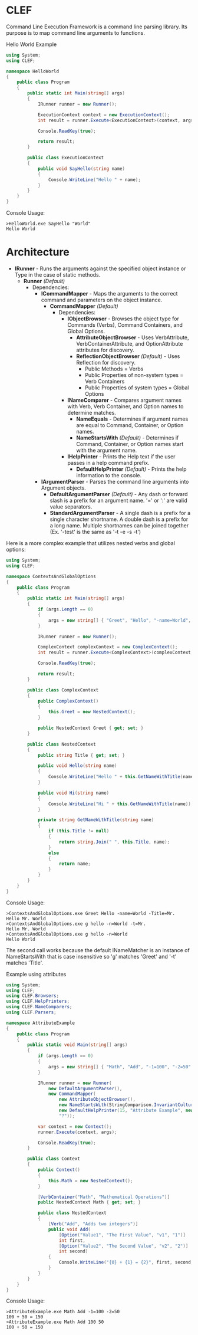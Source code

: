 CLEF
====

Command Line Execution Framework is a command line parsing library. Its purpose is to map command line arguments to functions.

Hello World Example
```C#
using System;
using CLEF;

namespace HelloWorld
{
    public class Program
    {
        public static int Main(string[] args)
        {
            IRunner runner = new Runner();

            ExecutionContext context = new ExecutionContext();
            int result = runner.Execute<ExecutionContext>(context, args);

            Console.ReadKey(true);

            return result;
        }

        public class ExecutionContext
        {
            public void SayHello(string name)
            {
                Console.WriteLine("Hello " + name);
            }
        }
    }
}
```
Console Usage:
```
>HelloWorld.exe SayHello "World"
Hello World
```

Architecture
===
- **IRunner** - Runs the arguments against the specified object instance or Type in the case of static methods.
    - **Runner** *(Default)*
        - Dependencies:
            - **ICommandMapper** - Maps the arguments to the correct command and parameters on the object instance.
                - **CommandMapper** *(Default)*
                    - Dependencies:
                        - **IObjectBrowser** - Browses the object type for Commands (Verbs), Command Containers, and Global Options.
                            - **AttributeObjectBrowser** - Uses VerbAttribute, VerbContainerAttribute, and OptionAttribute attributes for discovery.
                            - **ReflectionObjectBrowser** *(Default)* - Uses Reflection for discovery.
								- Public Methods = Verbs
								- Public Properties of non-system types = Verb Containers
								- Public Properties of system types = Global Options
                        - **INameComparer** - Compares argument names with Verb, Verb Container, and Option names to determine matches.
                            - **NameEquals** - Determines if argument names are equal to Command, Container, or Option names.
                            - **NameStartsWith** *(Default)* - Determines if Command, Container, or Option names start with the argument name.
                        - **IHelpPrinter** - Prints the Help text if the user passes in a help command prefix.
                            - **DefaultHelpPrinter** *(Default)* - Prints the help information to the console.
            - **IArgumentParser** - Parses the command line arguments into Argument objects.
                - **DefaultArgumentParser** *(Default)* - Any dash or forward slash is a prefix for an argument name. '=' or ':' are valid value separators.
                - **StandardArgumentParser** - A single dash is a prefix for a single character shortname. A double dash is a prefix for a long name. Multiple shortnames can be joined together (Ex. '-test' is the same as '-t -e -s -t')

Here is a more complex example that utilizes nested verbs and global options:
```C#
using System;
using CLEF;

namespace ContextsAndGlobalOptions
{
    public class Program
    {
        public static int Main(string[] args)
        {
            if (args.Length == 0)
            {
                args = new string[] { "Greet", "Hello", "-name=World", "-Title=Mr." };
            }

            IRunner runner = new Runner();

            ComplexContext complexContext = new ComplexContext();
            int result = runner.Execute<ComplexContext>(complexContext, args);

            Console.ReadKey(true);

            return result;
        }

        public class ComplexContext
        {
            public ComplexContext()
            {
                this.Greet = new NestedContext();
            }

            public NestedContext Greet { get; set; }
        }

        public class NestedContext
        {
            public string Title { get; set; }

            public void Hello(string name)
            {
                Console.WriteLine("Hello " + this.GetNameWithTitle(name));
            }

            public void Hi(string name)
            {
                Console.WriteLine("Hi " + this.GetNameWithTitle(name));
            }

            private string GetNameWithTitle(string name)
            {
                if (this.Title != null)
                {
                    return string.Join(" ", this.Title, name);
                }
                else
                {
                    return name;
                }
            }
        }
    }
}
```
Console Usage:
```
>ContextsAndGlobalOptions.exe Greet Hello -name=World -Title=Mr.
Hello Mr. World
>ContextsAndGlobalOptions.exe g hello -n=World -t=Mr.
Hello Mr. World
>ContextsAndGlobalOptions.exe g hello -n=World
Hello World
```
The second call works because the default INameMatcher is an instance of NameStartsWith that is case insensitive so 'g' matches 'Greet' and '-t' matches 'Title'.

Example using attributes
```C#
using System;
using CLEF;
using CLEF.Browsers;
using CLEF.HelpPrinters;
using CLEF.NameComparers;
using CLEF.Parsers;

namespace AttributeExample
{
    public class Program
    {
        public static void Main(string[] args)
        {
            if (args.Length == 0)
            {
                args = new string[] { "Math", "Add", "-1=100", "-2=50" };
            }

            IRunner runner = new Runner(
                new DefaultArgumentParser(),
                new CommandMapper(
                    new AttributeObjectBrowser(),
                    new NameStartsWith(StringComparison.InvariantCultureIgnoreCase),
                    new DefaultHelpPrinter(15, "Attribute Example", new Version(1, 0)),
                    "?"));

            var context = new Context();
            runner.Execute(context, args);

            Console.ReadKey(true);
        }

        public class Context
        {
            public Context()
            {
                this.Math = new NestedContext();
            }

            [VerbContainer("Math", "Mathematical Operations")]
            public NestedContext Math { get; set; }

            public class NestedContext
            {
                [Verb("Add", "Adds two integers")]
                public void Add(
                    [Option("Value1", "The First Value", "v1", "1")]
                    int first,
                    [Option("Value2", "The Second Value", "v2", "2")]
                    int second)
                {
                    Console.WriteLine("{0} + {1} = {2}", first, second, first + second);
                }
            }
        }
    }
}
```
Console Usage:
```
>AttributeExample.exe Math Add -1=100 -2=50
100 + 50 = 150
>AttributeExample.exe Math Add 100 50
100 + 50 = 150
```

